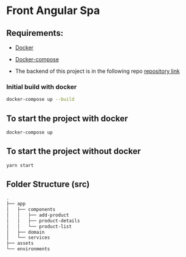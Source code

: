 # Front Angular Spa


## Requirements:
  * [Docker](https://docs.docker.com/engine/installation/)

  * [Docker-compose](https://docs.docker.com/compose/install/)

  * The backend of this project is in the following repo [repository link](https://github.com/henriquemsouza/back-serverless)


### Initial build with docker
```sh
docker-compose up --build
```


## To start the project with docker
```sh
docker-compose up
```

## To start the project without docker
```sh
yarn start
```

## Folder Structure (src) ##
```sh
.
├── app
│   ├── components
│   │   ├── add-product
│   │   ├── product-details
│   │   └── product-list
│   ├── domain
│   └── services
├── assets
└── environments
```
